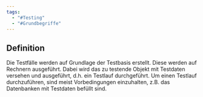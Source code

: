 ```yaml
---
tags:
  - "#Testing"
  - "#Grundbegriffe"
---
```

## Definition
Die Testfälle werden auf Grundlage der Testbasis erstellt. Diese werden auf Rechnern ausgeführt. Dabei wird das zu testende Objekt mit Testdaten versehen und ausgeführt, d.h. ein Testlauf durchgeführt. Um einen Testlauf durchzuführen, sind meist Vorbedingungen einzuhalten, z.B. das Datenbanken mit Testdaten befüllt sind.

